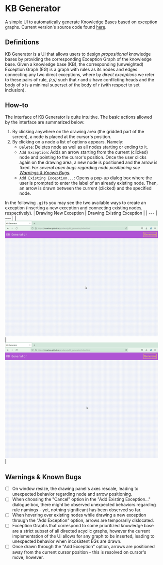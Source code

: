 # KB Generator
A simple UI to automatically generate Knowledge Bases based on exception graphs. Current version's source code found [here](/kb_generator).

## Definitions
KB Generator is a UI that allows users to design *propositional* knowledge bases by providing the corresponding Exception Graph of the knowledge base. Given a knowledge base (KB), the corresponding (unweighted) Exception Graph (EG) is a graph with rules as its nodes and edges connecting any two direct exceptions, where by *direct exceptions* we refer to these pairs of rule, *(r,s)* such that *r* and *s* have conflicting heads and the body of *s* is a minimal superset of the body of *r* (with respect to set inclusion).

## How-to
The interface of KB Generator is quite intuitive. The basic actions allowed by the interface are summarized below:
1. By clicking anywhere on the drawing area (the gridded part of the screen), a node is placed at the cursor's position.
2. By clicking on a node a list of options appears. Namely:
   - `Delete`: Deletes node as well as all nodes starting or ending to it.
   - `Add Exception`: Adds an arrow starting from the current (clicked) node and pointing to the cursor's position. Once the user clicks again on the drawing area, a new node is positioned and the arrow is fixed. *For several open bugs regarding node positioning see [Warnings & Known Bugs](#warnings--known-bugs).*
   - `Add Existing Exception...`: Opens a pop-up dialog box where the user is prompted to enter the label of an already existing node. Then, an arrow is drawn between the current (clicked) and the specified node.

In the following `.gif`s you may see the two available ways to create an exception (inserting a new exception and connecting existing nodes, respectively).
| Drawing New Exception | Drawing Existing Exception |
| --- | --- |
| ![Drawing a new exception](/assets/kb_generator/new_exc.gif) | ![Drawing an existing exception](/assets/kb_generator/ex_exc.gif) |

## Warnings & Known Bugs
- [ ] On window resize, the drawing panel's axes rescale, leading to unexpected behavior regarding node and arrow positioning.
- [ ] When choosing the "Cancel" option in the "Add Existing Exception..." dialogue box, there might be observed unexpected behaviors regarding rule namings - yet, nothing significant has been observed so far.
- [ ] When hovering over existing nodes while drawing a new exception through the "Add Exception" option, arrows are temporarily dislocated.
- [ ] Exception Graphs that correspond to some prioritized knowledge base are a strict subset of all directed acyclic graphs, however the current implementation of the UI allows for any graph to be inserted, leading to unexpected behavior when incosistent EGs are drawn.
- [ ] Once drawn through the "Add Exception" option, arrows are positioned away from the current cursor position - this is resolved on cursor's move, however.
